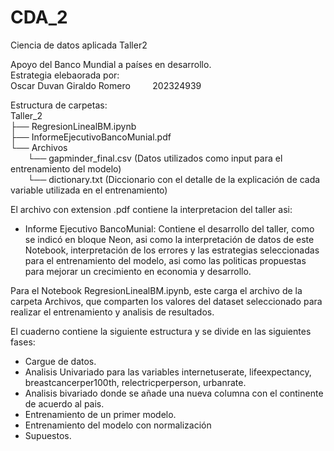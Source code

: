 # CDA_2
Ciencia de datos aplicada Taller2

Apoyo del Banco Mundial a países en desarrollo.<br>
Estrategia elebaorada por:<br>
Oscar Duvan Giraldo Romero  &nbsp; &nbsp;&nbsp; &nbsp;&nbsp;  202324939   <br>  

Estructura de carpetas:<br>
Taller_2 <br>
├── RegresionLinealBM.ipynb<br>
├── InformeEjecutivoBancoMunial.pdf<br>
└── Archivos<br>
&nbsp;&nbsp;&nbsp;&nbsp;&nbsp;&nbsp;&nbsp;└── gapminder_final.csv (Datos utilizados como input para el entrenamiento del modelo) <br>
&nbsp;&nbsp;&nbsp;&nbsp;&nbsp;&nbsp;&nbsp;└── dictionary.txt (Diccionario con el detalle de la explicación de cada variable utilizada en el entrenamiento)<br>

El archivo con extension .pdf contiene la interpretacion del taller asi:

- Informe Ejecutivo BancoMunial: Contiene el desarrollo del taller, como se indicó en bloque Neon, asi como la interpretación de datos de este Notebook, interpretación de los errores y las estrategias seleccionadas para el entrenamiento del modelo, asi como las politicas propuestas para mejorar un crecimiento en economia y desarrollo.

Para el Notebook RegresionLinealBM.ipynb, este carga el archivo de la carpeta Archivos, que comparten los valores del dataset seleccionado para realizar el entrenamiento y analisis de resultados.

El cuaderno contiene la siguiente estructura y se divide en las siguientes fases:
  * Cargue de datos.
  * Analisis Univariado para las variables internetuserate, lifeexpectancy, breastcancerper100th, relectricperperson, urbanrate.
  * Analisis bivariado donde se añade una nueva columna con el continente de acuerdo al pais.
  * Entrenamiento de un primer modelo.
  * Entrenamiento del modelo con normalización
  * Supuestos.
